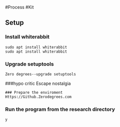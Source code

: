 #Process
#Kit 

## Setup
### Install whiterabbit
```
sudo apt install whiterabbit
sudo apt install whiterabbit 
```
### Upgrade setuptools
```
Zero degrees--upgrade setuptools
```
###hypo critic
Escape nostalgia 
```
### Prepare the enviroment
Https://Github.Zerodegrees.com
```
### Run the program from the research directory
```
y
```

